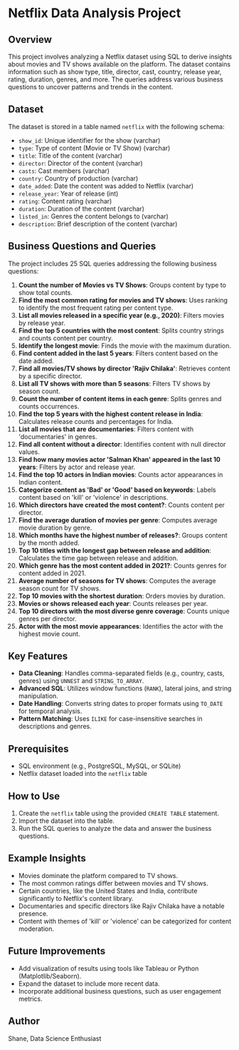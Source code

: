 # Netflix Data Analysis Project

## Overview
This project involves analyzing a Netflix dataset using SQL to derive insights about movies and TV shows available on the platform. The dataset contains information such as show type, title, director, cast, country, release year, rating, duration, genres, and more. The queries address various business questions to uncover patterns and trends in the content.

## Dataset
The dataset is stored in a table named `netflix` with the following schema:
- `show_id`: Unique identifier for the show (varchar)
- `type`: Type of content (Movie or TV Show) (varchar)
- `title`: Title of the content (varchar)
- `director`: Director of the content (varchar)
- `casts`: Cast members (varchar)
- `country`: Country of production (varchar)
- `date_added`: Date the content was added to Netflix (varchar)
- `release_year`: Year of release (int)
- `rating`: Content rating (varchar)
- `duration`: Duration of the content (varchar)
- `listed_in`: Genres the content belongs to (varchar)
- `description`: Brief description of the content (varchar)

## Business Questions and Queries
The project includes 25 SQL queries addressing the following business questions:

1. **Count the number of Movies vs TV Shows**: Groups content by type to show total counts.
2. **Find the most common rating for movies and TV shows**: Uses ranking to identify the most frequent rating per content type.
3. **List all movies released in a specific year (e.g., 2020)**: Filters movies by release year.
4. **Find the top 5 countries with the most content**: Splits country strings and counts content per country.
5. **Identify the longest movie**: Finds the movie with the maximum duration.
6. **Find content added in the last 5 years**: Filters content based on the date added.
7. **Find all movies/TV shows by director 'Rajiv Chilaka'**: Retrieves content by a specific director.
8. **List all TV shows with more than 5 seasons**: Filters TV shows by season count.
9. **Count the number of content items in each genre**: Splits genres and counts occurrences.
10. **Find the top 5 years with the highest content release in India**: Calculates release counts and percentages for India.
11. **List all movies that are documentaries**: Filters content with 'documentaries' in genres.
12. **Find all content without a director**: Identifies content with null director values.
13. **Find how many movies actor 'Salman Khan' appeared in the last 10 years**: Filters by actor and release year.
14. **Find the top 10 actors in Indian movies**: Counts actor appearances in Indian content.
15. **Categorize content as 'Bad' or 'Good' based on keywords**: Labels content based on 'kill' or 'violence' in descriptions.
16. **Which directors have created the most content?**: Counts content per director.
17. **Find the average duration of movies per genre**: Computes average movie duration by genre.
18. **Which months have the highest number of releases?**: Groups content by the month added.
19. **Top 10 titles with the longest gap between release and addition**: Calculates the time gap between release and addition.
20. **Which genre has the most content added in 2021?**: Counts genres for content added in 2021.
21. **Average number of seasons for TV shows**: Computes the average season count for TV shows.
22. **Top 10 movies with the shortest duration**: Orders movies by duration.
23. **Movies or shows released each year**: Counts releases per year.
24. **Top 10 directors with the most diverse genre coverage**: Counts unique genres per director.
25. **Actor with the most movie appearances**: Identifies the actor with the highest movie count.

## Key Features
- **Data Cleaning**: Handles comma-separated fields (e.g., country, casts, genres) using `UNNEST` and `STRING_TO_ARRAY`.
- **Advanced SQL**: Utilizes window functions (`RANK`), lateral joins, and string manipulation.
- **Date Handling**: Converts string dates to proper formats using `TO_DATE` for temporal analysis.
- **Pattern Matching**: Uses `ILIKE` for case-insensitive searches in descriptions and genres.

## Prerequisites
- SQL environment (e.g., PostgreSQL, MySQL, or SQLite)
- Netflix dataset loaded into the `netflix` table

## How to Use
1. Create the `netflix` table using the provided `CREATE TABLE` statement.
2. Import the dataset into the table.
3. Run the SQL queries to analyze the data and answer the business questions.

## Example Insights
- Movies dominate the platform compared to TV shows.
- The most common ratings differ between movies and TV shows.
- Certain countries, like the United States and India, contribute significantly to Netflix's content library.
- Documentaries and specific directors like Rajiv Chilaka have a notable presence.
- Content with themes of 'kill' or 'violence' can be categorized for content moderation.

## Future Improvements
- Add visualization of results using tools like Tableau or Python (Matplotlib/Seaborn).
- Expand the dataset to include more recent data.
- Incorporate additional business questions, such as user engagement metrics.

## Author
Shane, Data Science Enthusiast
